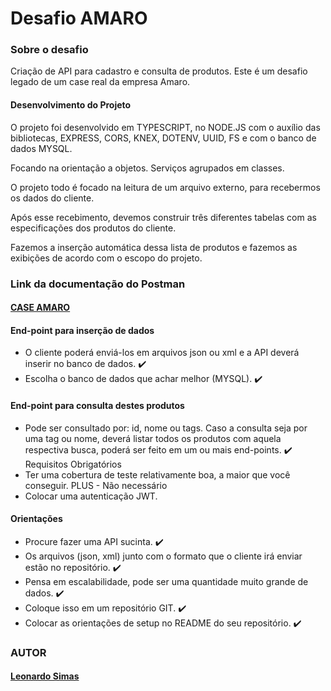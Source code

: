 # Desafio AMARO

### Sobre o desafio

Criação de API para cadastro e consulta de produtos.
Este é um desafio legado de um case real da empresa Amaro.

#### **Desenvolvimento do Projeto**

O projeto foi desenvolvido em TYPESCRIPT, no NODE.JS com o auxílio das bibliotecas, EXPRESS, CORS, KNEX, DOTENV, UUID, FS e com o banco de dados MYSQL.

Focando na orientação a objetos. Serviços agrupados em classes.

O projeto todo é focado na leitura de um arquivo externo, para recebermos os dados do cliente.

Após esse recebimento, devemos construir três diferentes tabelas com as especificações dos produtos do cliente.  

Fazemos a inserção automática dessa lista de produtos e fazemos as exibições de acordo com o escopo do projeto.

### **Link da documentação** do Postman
#### **[CASE AMARO](https://documenter.getpostman.com/view/21552015/2s83zgtQ5A)**

#### **End-point para inserção de dados**

* O cliente poderá enviá-los em arquivos json ou xml e a API deverá inserir no banco de dados. ✔️
* Escolha o banco de dados que achar melhor (MYSQL). ✔️

#### **End-point para consulta destes produtos**

* Pode ser consultado por: id, nome ou tags. Caso a consulta seja por uma tag ou nome, deverá listar todos os produtos com aquela respectiva busca, poderá ser feito em um ou mais end-points. ✔️
  Requisitos Obrigatórios
* Ter uma cobertura de teste relativamente boa, a maior que você conseguir.
  PLUS - Não necessário
* Colocar uma autenticação JWT.

#### **Orientações**

* Procure fazer uma API sucinta. ✔️
* Os arquivos (json, xml) junto com o formato que o cliente irá enviar estão no repositório. ✔️
* Pensa em escalabilidade, pode ser uma quantidade muito grande de dados. ✔️
* Coloque isso em um repositório GIT. ✔️
* Colocar as orientações de setup no README do seu repositório. ✔️

### **AUTOR**
#### **[Leonardo Simas](https://github.com/leonardosimas)**

